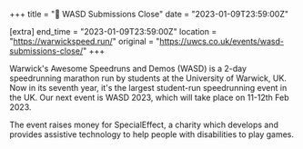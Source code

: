 +++
title = "🏃 WASD Submissions Close"
date = "2023-01-09T23:59:00Z"

[extra]
end_time = "2023-01-09T23:59:00Z"
location = "https://warwickspeed.run/"
original = "https://uwcs.co.uk/events/wasd-submissions-close/"
+++

Warwick's Awesome Speedruns and Demos (WASD) is a 2-day speedrunning marathon run by students at the University of Warwick, UK. Now in its seventh year, it's the largest student-run speedrunning event in the UK. Our next event is WASD 2023, which will take place on 11-12th Feb 2023.

The event raises money for SpecialEffect, a charity which develops and provides assistive technology to help people with disabilities to play games.
